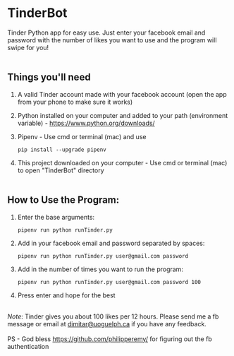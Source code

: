 # TinderBot #

Tinder Python app for easy use. Just enter your facebook email and password with the number of likes you want to use and the program will swipe for you!
<br><br>

## Things you'll need ##
1. A valid Tinder account made with your facebook account (open the app from your phone to make sure it works)

2. Python installed on your computer and added to your path (environment variable) - https://www.python.org/downloads/ 

3. Pipenv - Use cmd or terminal (mac) and use 

    ```pip install --upgrade pipenv```

4. This project downloaded on your computer - Use cmd or terminal (mac) to open "TinderBot" directory
<br><br>

## How to Use the Program: ##
1. Enter the base arguments:

    ```pipenv run python runTinder.py```

2.  Add in your facebook email and password separated by spaces:

    ```pipenv run python runTinder.py user@gmail.com password```

3. Add in the number of times you want to run the program:

    ```pipenv run python runTinder.py user@gmail.com password 100```

4.  Press enter and hope for the best
<br><br>

*Note*: Tinder gives you about 100 likes per 12 hours. Please send me a fb message or email at dimitar@uoguelph.ca if you have any feedback.
<br><br>
PS - God bless https://github.com/philipperemy/ for figuring out the fb authentication
